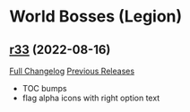 # <DBM> World Bosses (Legion)

## [r33](https://github.com/DeadlyBossMods/DBM-Legion/tree/r33) (2022-08-16)
[Full Changelog](https://github.com/DeadlyBossMods/DBM-Legion/compare/r32...r33) [Previous Releases](https://github.com/DeadlyBossMods/DBM-Legion/releases)

- TOC bumps  
- flag alpha icons with right option text  
